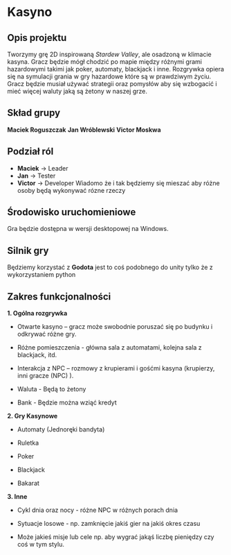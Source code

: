 # Kasyno

## Opis projektu  
Tworzymy grę 2D inspirowaną *Stardew Valley*, ale osadzoną w klimacie kasyna. Gracz będzie mógł chodzić po mapie między różnymi grami hazardowymi takimi jak poker, automaty, blackjack i inne. Rozgrywka opiera się na symulacji grania w gry hazardowe które są w prawdziwym życiu. Gracz będzie musiał używać strategii oraz pomysłów aby się wzbogacić i mieć więcej waluty jaką są żetony w naszej grze.

## Skład grupy  
**Maciek Roguszczak** 
**Jan Wróblewski** 
**Victor Moskwa**  

## Podział ról  
- **Maciek** → Leader
- **Jan** → Tester 
- **Victor** → Developer
Wiadomo że i tak będziemy się mieszać aby różne osoby będą wykonywać rózne rzeczy 

## Środowisko uruchomieniowe  
Gra będzie dostępna w wersji desktopowej na Windows.  

## Silnik gry  
Będziemy korzystać z **Godota** jest to coś podobnego do unity tylko że z wykorzystaniem python

## Zakres funkcjonalności 

**1. Ogólna rozgrywka**

- Otwarte kasyno – gracz może swobodnie poruszać się po budynku i odkrywać różne gry.
  
- Różne pomieszczenia - główna sala z automatami, kolejna sala z blackjack, itd.
  
- Interakcja z NPC – rozmowy z krupierami i gośćmi kasyna (krupierzy, inni gracze (NPC) ).

- Waluta - Będą to żetony

- Bank - Będzie można wziąć kredyt

**2. Gry Kasynowe**

- Automaty (Jednoręki bandyta)

- Ruletka

- Poker

- Blackjack

- Bakarat

**3. Inne**

- Cykl dnia oraz nocy - różne NPC w różnych porach dnia

- Sytuacje losowe - np. zamknięcie jakiś gier na jakiś okres czasu

- Może jakieś misje lub cele np. aby wygrać jakąś liczbę pieniędzy czy coś w tym stylu.


  
  
